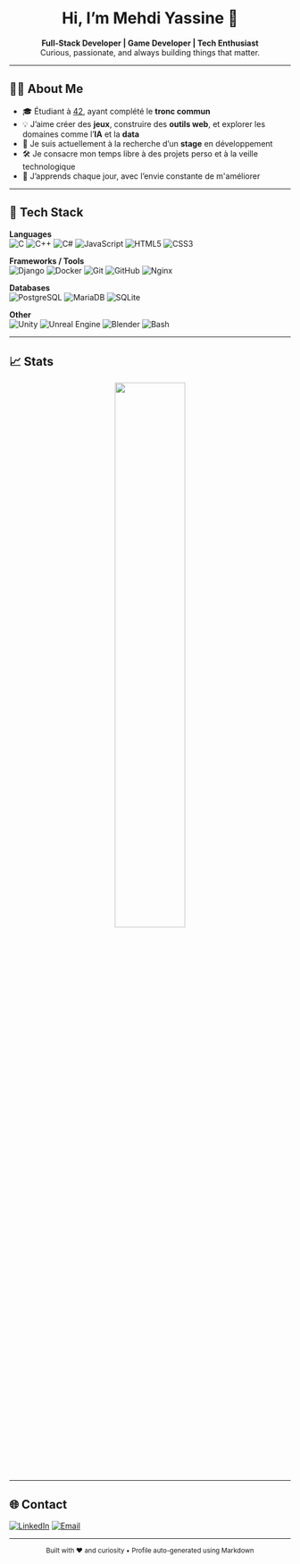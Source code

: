 <h1 align="center">Hi, I’m Mehdi Yassine 👋</h1>
<p align="center">
  <strong>Full-Stack Developer | Game Developer | Tech Enthusiast</strong><br>
  Curious, passionate, and always building things that matter.
</p>

---

## 👨‍💻 About Me

- 🎓 Étudiant à [42](https://42.fr), ayant complété le **tronc commun**
- 💡 J’aime créer des **jeux**, construire des **outils web**, et explorer les domaines comme l’**IA** et la **data**
- 🚀 Je suis actuellement à la recherche d’un **stage** en développement
- 🛠️ Je consacre mon temps libre à des projets perso et à la veille technologique
- 🧠 J’apprends chaque jour, avec l’envie constante de m'améliorer

---

## 🧰 Tech Stack

**Languages**  
![C](https://img.shields.io/badge/C-00599C?style=flat&logo=c&logoColor=white)
![C++](https://img.shields.io/badge/C++-00599C?style=flat&logo=c%2B%2B&logoColor=white)
![C#](https://img.shields.io/badge/C%23-239120?style=flat&logo=c-sharp&logoColor=white)
![JavaScript](https://img.shields.io/badge/JavaScript-F7DF1E?style=flat&logo=javascript&logoColor=black)
![HTML5](https://img.shields.io/badge/HTML5-E34F26?style=flat&logo=html5&logoColor=white)
![CSS3](https://img.shields.io/badge/CSS3-1572B6?style=flat&logo=css3&logoColor=white)

**Frameworks / Tools**  
![Django](https://img.shields.io/badge/Django-092E20?style=flat&logo=django&logoColor=white)
![Docker](https://img.shields.io/badge/Docker-2496ED?style=flat&logo=docker&logoColor=white)
![Git](https://img.shields.io/badge/Git-F05033?style=flat&logo=git&logoColor=white)
![GitHub](https://img.shields.io/badge/GitHub-181717?style=flat&logo=github&logoColor=white)
![Nginx](https://img.shields.io/badge/Nginx-269539?style=flat&logo=nginx&logoColor=white)

**Databases**  
![PostgreSQL](https://img.shields.io/badge/PostgreSQL-336791?style=flat&logo=postgresql&logoColor=white)
![MariaDB](https://img.shields.io/badge/MariaDB-003545?style=flat&logo=mariadb&logoColor=white)
![SQLite](https://img.shields.io/badge/SQLite-07405E?style=flat&logo=sqlite&logoColor=white)

**Other**  
![Unity](https://img.shields.io/badge/Unity-000000?style=flat&logo=unity&logoColor=white)
![Unreal Engine](https://img.shields.io/badge/Unreal%20Engine-313131?style=flat&logo=unrealengine&logoColor=white)
![Blender](https://img.shields.io/badge/Blender-F5792A?style=flat&logo=blender&logoColor=white)
![Bash](https://img.shields.io/badge/Bash-4EAA25?style=flat&logo=gnu-bash&logoColor=white)

---

## 📈 Stats

<p align="center">
  <img src="https://github-readme-stats.vercel.app/api?username=BigDataBrothers&theme=transparent&hide_border=true&show_icons=true&custom_title=Mehdi%20Yassine%20on%20GitHub" width="50%" />
</p>

---

## 🌐 Contact

[![LinkedIn](https://img.shields.io/badge/LinkedIn-0A66C2?style=flat&logo=linkedin&logoColor=white)](https://www.linkedin.com/in/mehdi-yassine-44b123167/)
[![Email](https://img.shields.io/badge/mehdiyassine1203@gmail.com-D14836?style=flat&logo=gmail&logoColor=white)](mailto:mehdiyassine1203@gmail.com)

---

<p align="center">
  <sub>Built with ❤️ and curiosity • Profile auto-generated using Markdown</sub>
</p>
